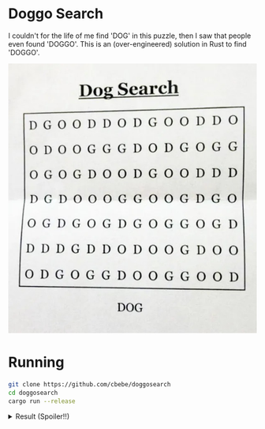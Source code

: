 # Doggo Search

I couldn't for the life of me find 'DOG' in this puzzle, then I saw that people
even found 'DOGGO'. This is an (over-engineered) solution in Rust to find
'DOGGO'.

![Crossword puzzle consisting entirely of Ds, Os, and Gs](./doggo.jpeg)

# Running

```bash
git clone https://github.com/cbebe/doggosearch
cd doggosearch
cargo run --release
```

<details>
  <summary>Result (Spoiler!!)</summary>

It's (1-indexed) column 8, row 3, going down and to the right.

I almost didn't believe that it was actually there until it printed
`Found DOGGO in Cell(2, 7), DownRight`

</details>
